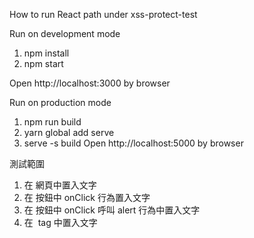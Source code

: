 How to run React
path under xss-protect-test

Run on development mode
1. npm install
2. npm start

Open http://localhost:3000 by browser

Run on production mode
1. npm run build
2. yarn global add serve
3. serve -s build
Open http://localhost:5000 by browser


測試範圍

1. 在 網頁中置入文字
2. 在 按鈕中 onClick 行為置入文字
3. 在 按鈕中 onClick 呼叫 alert 行為中置入文字
4. 在 <img> tag 中置入文字 